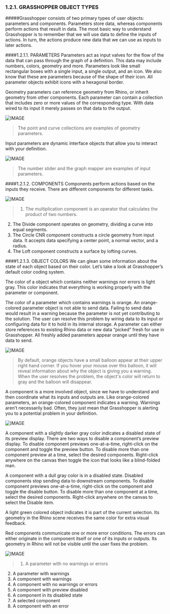 ### 1.2.1. GRASSHOPPER OBJECT TYPES

#####Grasshopper consists of two primary types of user objects: parameters and components. Parameters store data, whereas components perform actions that result in data. The most basic way to understand Grasshopper is to remember that we will use data to define the inputs of actions. In turn, the actions produce new data that we can use as inputs to later actions.

####1.2.1.1. PARAMETERS
Parameters act as input valves for the flow of the data that can pass through the graph of a definition.  This data may include numbers, colors, geometry and more. Parameters look like small rectangular boxes with a single input, a single output, and an icon. We also know that these are parameters because of the shape of their icon. All parameter objects exhibit icons with a hexagonal border.

Geometry parameters can reference geometry from Rhino, or inherit geometry from other components. Each parameter can contain a collection that includes zero or more values of the corresponding type.  With data wired to its input it merely passes on that data to the output.

![IMAGE](images/1-2-1/1-2-1_001-geometry-parameters.png)
>The point and curve collections are examples of geometry parameters.

Input parameters are dynamic interface objects that allow you to interact with your definition. 

![IMAGE](images/1-2-1/1-2-1_002-input-parameters.png)
>The number slider and the graph mapper are examples of input parameters.

####1.2.1.2. COMPONENTS
Components perform actions based on the inputs they receive. There are different components for different tasks.

![IMAGE](images/1-2-1/1-2-1_003-components.png)

>1. The multiplication component is an operator that calculates the product of two numbers.
2. The Divide component operates on geometry, dividing a curve into equal
segments.
3. The Circle CNR component constructs a circle geometry from input data. It accepts data specifying a center point, a normal vector, and a radius.
4. The Loft component constructs a surface by lofting curves.

####1.2.1.3. OBJECT COLORS
We can glean some information about the state of each object based on their color. Let’s take a look at Grasshopper’s default color coding system.

The color of a object which contains neither warnings nor errors is light
gray. This color indicates that everything is working properly with the parameter or component.

The color of a parameter which contains warnings is orange. An orange-colored parameter object is not able to send data. Failing to send data would result in a warning because the parameter is not yet contributing to the solution. 
The user can resolve this problem by wiring data to its input or configuring data for it to hold in its internal storage. A parameter can either store references to existing Rhino data or new data “picked” fresh for use in Grasshopper. All freshly added parameters appear orange until they have data to send.

![IMAGE](images/1-2-1/1-2-1_004-parameter-warning.png)
>By default, orange objects have a small balloon appear at their upper right hand corner. If you hover your mouse over this balloon, it will reveal information about why the object is giving you a warning. When the user resolves the problem, the object's color will return to gray and the balloon will disappear.

A component is a more involved object, since we have to understand and then coordinate what its inputs and outputs are. Like orange-colored parameters, an orange-colored component indicates a warning. Warnings aren’t necessarily bad. Often, they just mean that Grasshopper is alerting you to a potential problem in your definition.

![IMAGE](images/1-2-1/1-2-1_005-component-warning.png)

A component with a slightly darker gray color indicates a disabled state of its preview display. There are two ways to disable a component’s preview display. To disable component previews one-at-a-time, right-click on the component and toggle the preview button. To disable more than one component preview at a time, select the desired components. Right-click anywhere on the canvas then toggle the icon that looks like a blind-folded man.

A component with a dull gray color is in a disabled state. Disabled components stop sending data to downstream components. To disable component previews one-at-a-time, right-click on the component and toggle the disable button. To disable more than one component at a time, select the desired components. Right-click anywhere on the canvas to select the Disable item.

A light green colored object indicates it is part of the current selection. Its geometry in the Rhino scene receives the same color for extra visual feedback.

Red components communicate one or more error conditions. The errors can either originate in the component itself or one of its inputs or outputs.
Its geometry in Rhino will not be visible until the user fixes the problem.

![IMAGE](images/1-2-1/1-2-1_006-object-colors.png)
>1. A parameter with no warnings or errors
2. A parameter with warnings
3. A component with warnings
4. A component with no warnings or errors
5. A component with preview disabled
6. A component in its disabled state
7. A selected component
8. A component with an error

